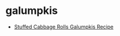 # galumpkis

 * [Stuffed Cabbage Rolls Galumpkis Recipe](index/s/stuffed-cabbage-rolls-galumpkis-recipe.json)
